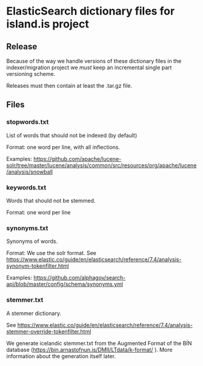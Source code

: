 # ElasticSearch dictionary files for island.is project

## Release
Because of the way we handle versions of these dictionary files in the indexer/migration project we *must* keep an incremental single part versioning scheme.

Releases must then contain at least the .tar.gz file.

## Files

### stopwords.txt
List of words that should not be indexed (by default)

Format: one word per line, with all inflections.

Examples: https://github.com/apache/lucene-solr/tree/master/lucene/analysis/common/src/resources/org/apache/lucene/analysis/snowball

### keywords.txt
Words that should not be stemmed.

Format: one word per line


### synonyms.txt
Synonyms of words.

Format: We use the solr format. See https://www.elastic.co/guide/en/elasticsearch/reference/7.4/analysis-synonym-tokenfilter.html

Examples: https://github.com/alphagov/search-api/blob/master/config/schema/synonyms.yml


### stemmer.txt
A stemmer dictionary.

See https://www.elastic.co/guide/en/elasticsearch/reference/7.4/analysis-stemmer-override-tokenfilter.html

We generate icelandic stemmer.txt from the Augmented Format of the BÍN database (https://bin.arnastofnun.is/DMII/LTdata/k-format/ ).
More information about the generation itself later.
